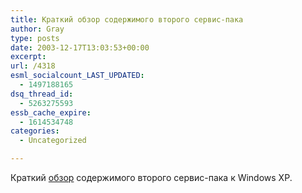 ```yaml
---
title: Краткий обзор содержимого второго сервис-пака
author: Gray
type: posts
date: 2003-12-17T13:03:53+00:00
excerpt:
url: /4318
esml_socialcount_LAST_UPDATED:
  - 1497188165
dsq_thread_id:
  - 5263275593
essb_cache_expire:
  - 1614534748
categories:
  - Uncategorized

---
```








Краткий <a href="http://channels.lockergnome.com/windows/backissues/20031215.phtml" target="_blank">обзор</a> содержимого второго сервис-пака к Windows XP.